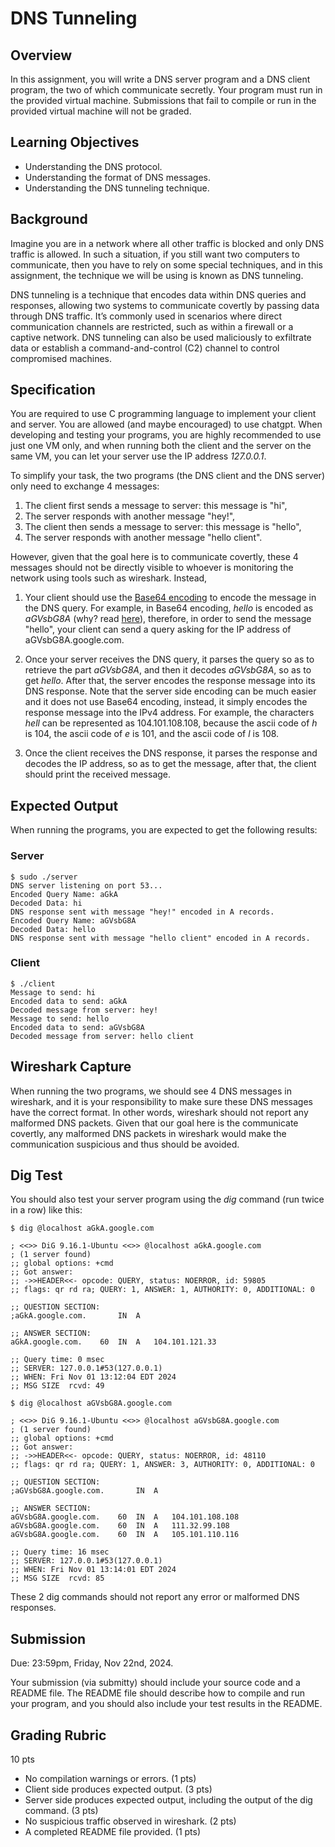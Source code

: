 # DNS Tunneling

## Overview

In this assignment, you will write a DNS server program and a DNS client program, the two of which communicate secretly. Your program must run in the provided virtual machine. Submissions that fail to compile or run in the provided virtual machine will not be graded.

## Learning Objectives

- Understanding the DNS protocol.
- Understanding the format of DNS messages.
- Understanding the DNS tunneling technique.

## Background

Imagine you are in a network where all other traffic is blocked and only DNS traffic is allowed. In such a situation, if you still want two computers to communicate, then you have to rely on some special techniques, and in this assignment, the technique we will be using is known as DNS tunneling.

DNS tunneling is a technique that encodes data within DNS queries and responses, allowing two systems to communicate covertly by passing data through DNS traffic. It’s commonly used in scenarios where direct communication channels are restricted, such as within a firewall or a captive network. DNS tunneling can also be used maliciously to exfiltrate data or establish a command-and-control (C2) channel to control compromised machines.

## Specification

You are required to use C programming language to implement your client and server. You are allowed (and maybe encouraged) to use chatgpt. When developing and testing your programs, you are highly recommended to use just one VM only, and when running both the client and the server on the same VM, you can let your server use the IP address *127.0.0.1*.

To simplify your task, the two programs (the DNS client and the DNS server) only need to exchange 4 messages: 

1. The client first sends a message to server: this message is "hi", 
2. The server responds with another message "hey!",
3. The client then sends a message to server: this message is "hello", 
4. The server responds with another message "hello client".

However, given that the goal here is to communicate covertly, these 4 messages should not be directly visible to whoever is monitoring the network using tools such as wireshark. Instead, 

1. Your client should use the [Base64 encoding](base64.md) to encode the message in the DNS query. For example, in Base64 encoding, *hello* is encoded as *aGVsbG8A* (why? read [here](hello.md)), therefore, in order to send the message "hello", your client can send a query asking for the IP address of aGVsbG8A.google.com.

2. Once your server receives the DNS query, it parses the query so as to retrieve the part *aGVsbG8A*, and then it decodes *aGVsbG8A*, so as to get *hello*. After that, the server encodes the response message into its DNS response. Note that the server side encoding can be much easier and it does not use Base64 encoding, instead, it simply encodes the response message into the IPv4 address. For example, the characters *hell* can be represented as 104.101.108.108, because the ascii code of *h* is 104, the ascii code of *e* is 101, and the ascii code of *l* is 108.

3. Once the client receives the DNS response, it parses the response and decodes the IP address, so as to get the message, after that, the client should print the received message.

## Expected Output

When running the programs, you are expected to get the following results:

### Server

```console
$ sudo ./server
DNS server listening on port 53...
Encoded Query Name: aGkA
Decoded Data: hi
DNS response sent with message "hey!" encoded in A records.
Encoded Query Name: aGVsbG8A
Decoded Data: hello
DNS response sent with message "hello client" encoded in A records.
```

### Client

```console
$ ./client
Message to send: hi
Encoded data to send: aGkA
Decoded message from server: hey!
Message to send: hello
Encoded data to send: aGVsbG8A
Decoded message from server: hello client
```

## Wireshark Capture

When running the two programs, we should see 4 DNS messages in wireshark, and it is your responsibility to make sure these DNS messages have the correct format. In other words, wireshark should not report any malformed DNS packets. Given that our goal here is the communicate covertly, any malformed DNS packets in wireshark would make the communication suspicious and thus should be avoided.

## Dig Test

You should also test your server program using the *dig* command (run twice in a row) like this:

```console
$ dig @localhost aGkA.google.com

; <<>> DiG 9.16.1-Ubuntu <<>> @localhost aGkA.google.com
; (1 server found)
;; global options: +cmd
;; Got answer:
;; ->>HEADER<<- opcode: QUERY, status: NOERROR, id: 59805
;; flags: qr rd ra; QUERY: 1, ANSWER: 1, AUTHORITY: 0, ADDITIONAL: 0

;; QUESTION SECTION:
;aGkA.google.com.		IN	A

;; ANSWER SECTION:
aGkA.google.com.	60	IN	A	104.101.121.33

;; Query time: 0 msec
;; SERVER: 127.0.0.1#53(127.0.0.1)
;; WHEN: Fri Nov 01 13:12:04 EDT 2024
;; MSG SIZE  rcvd: 49

$ dig @localhost aGVsbG8A.google.com

; <<>> DiG 9.16.1-Ubuntu <<>> @localhost aGVsbG8A.google.com
; (1 server found)
;; global options: +cmd
;; Got answer:
;; ->>HEADER<<- opcode: QUERY, status: NOERROR, id: 48110
;; flags: qr rd ra; QUERY: 1, ANSWER: 3, AUTHORITY: 0, ADDITIONAL: 0

;; QUESTION SECTION:
;aGVsbG8A.google.com.		IN	A

;; ANSWER SECTION:
aGVsbG8A.google.com.	60	IN	A	104.101.108.108
aGVsbG8A.google.com.	60	IN	A	111.32.99.108
aGVsbG8A.google.com.	60	IN	A	105.101.110.116

;; Query time: 16 msec
;; SERVER: 127.0.0.1#53(127.0.0.1)
;; WHEN: Fri Nov 01 13:14:01 EDT 2024
;; MSG SIZE  rcvd: 85
```

These 2 dig commands should not report any error or malformed DNS responses.

## Submission

Due: 23:59pm, Friday, Nov 22nd, 2024.

Your submission (via submitty) should include your source code and a README file. The README file should describe how to compile and run your program, and you should also include your test results in the README.

## Grading Rubric

10 pts

 - No compilation warnings or errors. (1 pts)
 - Client side produces expected output. (3 pts)
 - Server side produces expected output, including the output of the dig command. (3 pts)
 - No suspicious traffic observed in wireshark. (2 pts)
 - A completed README file provided. (1 pts)

